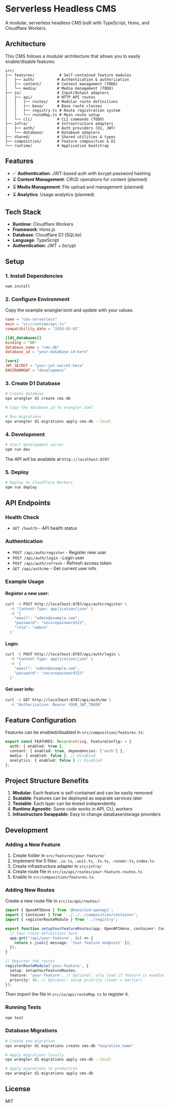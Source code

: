 # Serverless Headless CMS

A modular, serverless headless CMS built with TypeScript, Hono, and Cloudflare Workers.

## Architecture

This CMS follows a modular architecture that allows you to easily enable/disable features:

```
src/
├── features/           # Self-contained feature modules
│   ├── auth/          # Authentication & authorization
│   ├── content/       # Content management (TODO)
│   └── media/         # Media management (TODO)
├── io/                # Input/Output adapters
│   ├── api/           # HTTP API routes
│   │   ├── routes/    # Modular route definitions
│   │   ├── base/      # Base route classes
│   │   ├── registry.ts # Route registration system
│   │   └── routeMap.ts # Main route setup
│   └── cli/           # CLI commands (TODO)
├── infra/             # Infrastructure adapters
│   ├── auth/          # Auth providers (D1, JWT)
│   └── database/      # Database adapters
├── shared/            # Shared utilities & types
├── composition/       # Feature composition & DI
└── runtime/           # Application bootstrap
```

## Features

- ✅ **Authentication**: JWT-based auth with bcrypt password hashing
- ⏳ **Content Management**: CRUD operations for content (planned)
- ⏳ **Media Management**: File upload and management (planned)
- ⏳ **Analytics**: Usage analytics (planned)

## Tech Stack

- **Runtime**: Cloudflare Workers
- **Framework**: Hono.js
- **Database**: Cloudflare D1 (SQLite)
- **Language**: TypeScript
- **Authentication**: JWT + bcrypt

## Setup

### 1. Install Dependencies

```bash
npm install
```

### 2. Configure Environment

Copy the example wrangler.toml and update with your values:

```toml
name = "cms-serverless"
main = "src/runtime/api.ts"
compatibility_date = "2024-01-01"

[[d1_databases]]
binding = "DB"
database_name = "cms-db"
database_id = "your-database-id-here"

[vars]
JWT_SECRET = "your-jwt-secret-here"
ENVIRONMENT = "development"
```

### 3. Create D1 Database

```bash
# Create database
npx wrangler d1 create cms-db

# Copy the database_id to wrangler.toml

# Run migrations
npx wrangler d1 migrations apply cms-db --local
```

### 4. Development

```bash
# Start development server
npm run dev
```

The API will be available at `http://localhost:8787`

### 5. Deploy

```bash
# Deploy to Cloudflare Workers
npm run deploy
```

## API Endpoints

### Health Check
- `GET /health` - API health status

### Authentication
- `POST /api/auth/register` - Register new user
- `POST /api/auth/login` - Login user
- `POST /api/auth/refresh` - Refresh access token
- `GET /api/auth/me` - Get current user info

### Example Usage

#### Register a new user:
```bash
curl -X POST http://localhost:8787/api/auth/register \
  -H "Content-Type: application/json" \
  -d '{
    "email": "admin@example.com",
    "password": "securepassword123",
    "role": "admin"
  }'
```

#### Login:
```bash
curl -X POST http://localhost:8787/api/auth/login \
  -H "Content-Type: application/json" \
  -d '{
    "email": "admin@example.com",
    "password": "securepassword123"
  }'
```

#### Get user info:
```bash
curl -X GET http://localhost:8787/api/auth/me \
  -H "Authorization: Bearer YOUR_JWT_TOKEN"
```

## Feature Configuration

Features can be enabled/disabled in `src/composition/features.ts`:

```typescript
export const FEATURES: Record<string, FeatureConfig> = {
  auth: { enabled: true },
  content: { enabled: true, dependencies: ['auth'] },
  media: { enabled: false }, // Disabled
  analytics: { enabled: false } // Disabled
};
```

## Project Structure Benefits

1. **Modular**: Each feature is self-contained and can be easily removed
2. **Scalable**: Features can be deployed as separate services later
3. **Testable**: Each layer can be tested independently
4. **Runtime Agnostic**: Same code works in API, CLI, workers
5. **Infrastructure Swappable**: Easy to change database/storage providers

## Development

### Adding a New Feature

1. Create folder in `src/features/your-feature/`
2. Implement the 5 files: `.io.ts`, `.unit.ts`, `.fx.ts`, `.runner.ts`, `index.ts`
3. Create infrastructure adapter in `src/infra/`
4. Create route file in `src/io/api/routes/your-feature.routes.ts`
5. Enable in `src/composition/features.ts`

### Adding New Routes

Create a new route file in `src/io/api/routes/`:

```typescript
import { OpenAPIHono } from '@hono/zod-openapi';
import { Container } from '../../../composition/container';
import { registerRouteModule } from '../registry';

export function setupYourFeatureRoutes(app: OpenAPIHono, container: Container) {
  // Your route definitions here
  app.get('/api/your-feature', (c) => {
    return c.json({ message: 'Your feature endpoint' });
  });
}

// Register the routes
registerRouteModule('your-feature', {
  setup: setupYourFeatureRoutes,
  feature: 'your-feature', // Optional: only load if feature is enabled
  priority: 40, // Optional: setup priority (lower = earlier)
});
```

Then import the file in `src/io/api/routeMap.ts` to register it.

### Running Tests

```bash
npm test
```

### Database Migrations

```bash
# Create new migration
npx wrangler d1 migrations create cms-db "migration_name"

# Apply migrations locally
npx wrangler d1 migrations apply cms-db --local

# Apply migrations to production
npx wrangler d1 migrations apply cms-db
```

## License

MIT
